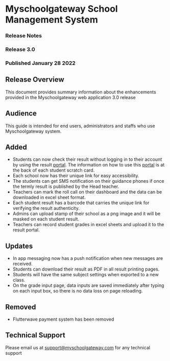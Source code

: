 # Myschoolgateway School Management System

### Release Notes
### Release  3.0
### Published January 28 2022

## Release Overview
This document provides summary information about the enhancements provided in the Myschoolgateway web application 3.0 release


## Audience
This guide is intended for end users, administrators and staffs who use Myschoolgateway system.


## Added
- Students can now check their result without logging in to their account by using the result [portal](https://portal.myschoolgateway.com/). The information on how to use this [portal](https://portal.myschoolgateway.com/) is at the back of each student scratch card.
- Each school now has their unique link for easy accessibility.
- The students can get SMS notification on their guidance phones if once the termly result is published by the Head teacher.
- Teachers can mark the roll call on their dashboard and the data can be downloaded in excel sheet format.
- Each student result has a barcode that carries the unique link for verifying the result authenticity.
- Admins can upload stamp of their school as a png image and it will be masked on each student result.
- Teachers can record student grades in excel sheets and upload it to the result portal.

## Updates
- In app messaging now has a push notification when new messages are received.
- Students can download their result as PDF in all result printing pages. 
- Students will have the same subject settings when exported to a new class.
- On the grade input page, data inputs are saved immediately after typing on each input box, so there is no data loss on page reloading.
## Removed
- Flutterwave payment system has been removed


## Technical Support
Please email us at [support@myschoolgateway.com](mailto:support@myschoolgateway.com) for any technical support
